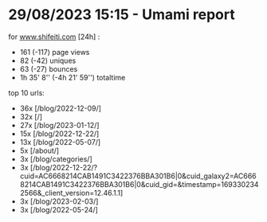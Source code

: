 # 29/08/2023 15:15 - Umami report
for www.shifeiti.com [24h] :

 - 161 (-117) page views
 - 82 (-42) uniques
 - 63 (-27) bounces
 - 1h 35' 8'' (-4h 21' 59'') totaltime


top 10 urls:
 - 36x [/blog/2022-12-09/]
 - 32x [/]
 - 27x [/blog/2023-01-12/]
 - 15x [/blog/2022-12-22/]
 - 13x [/blog/2022-05-07/]
 - 5x [/about/]
 - 3x [/blog/categories/]
 - 3x [/blog/2022-12-22/?cuid=AC6668214CAB1491C3422376BBA301B6|0&cuid_galaxy2=AC6668214CAB1491C3422376BBA301B6|0&cuid_gid=&timestamp=1693302342566&_client_version=12.46.1.1]
 - 3x [/blog/2023-02-03/]
 - 3x [/blog/2022-05-24/]



